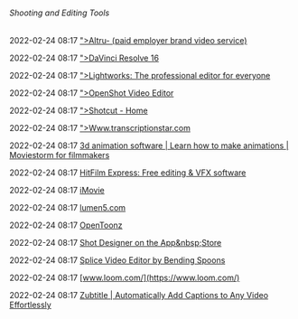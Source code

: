 ######  Shooting and Editing Tools

2022-02-24 08:17 [&quot;&gt;Altru- (paid employer brand video service)](https://www.icims.com/)

2022-02-24 08:17 [&quot;&gt;DaVinci Resolve 16](https://www.blackmagicdesign.com/products/davinciresolve)

2022-02-24 08:17 [&quot;&gt;Lightworks: The professional editor for everyone](https://lwks.com/)

2022-02-24 08:17 [&quot;&gt;OpenShot Video Editor](https://www.openshot.org/)

2022-02-24 08:17 [&quot;&gt;Shotcut - Home](https://shotcut.org/)

2022-02-24 08:17 [&quot;&gt;Www.transcriptionstar.com](https://www.transcriptionstar.com/free-captioning-tool/)

2022-02-24 08:17 [3d animation software | Learn how to make animations | Moviestorm for filmmakers](https://firststage.moviestorm.co.uk/cover-page/)

2022-02-24 08:17 [HitFilm Express: Free editing &amp; VFX software](https://fxhome.com/product/hitfilm)

2022-02-24 08:17 [iMovie](https://www.apple.com/imovie/)

2022-02-24 08:17 [lumen5.com](https://lumen5.com/)

2022-02-24 08:17 [OpenToonz](https://opentoonz.github.io/e/)

2022-02-24 08:17 [‎Shot Designer on the App&amp;nbsp;Store](https://apps.apple.com/us/app/shot-designer/id556342711)

2022-02-24 08:17 [Splice Video Editor by Bending Spoons](https://spliceapp.com/)

2022-02-24 08:17 [www.loom.com/](https://www.loom.com/)

2022-02-24 08:17 [Zubtitle | Automatically Add Captions to Any Video Effortlessly](https://zubtitle.com/)



